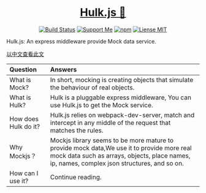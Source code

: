 <div align="center">
  <h1>
    <a href="https://learn-anything.xyz">Hulk.js 🎃</a>
  </h1>

  [![Build Status](https://travis-ci.org/jeasonstudio/hulk.svg?branch=master)](https://travis-ci.org/jeasonstudio/hulk)
  [![Support Me](https://img.shields.io/badge/Support%20Us-💗-ff69b4.svg)](https://github.com/jeasonstudio)
  [![npm](https://img.shields.io/npm/v/hulk.js.svg)](https://www.npmjs.com/package/hulk.js)
  [![Liense MIT](https://img.shields.io/pypi/l/pipenv.svg)](https://github.com/learn-anything/learn-anything/blob/master/LICENSE)
</div>

Hulk.js: An express middleware provide Mock data service.

[以中文查看此文](Hulk/README.md)

| Question | Answers |
| :--- | :--- |
| What is Mock? | In short, mocking is creating objects that simulate the behaviour of real objects. |
| What is Hulk? | Hulk is a pluggable express middleware, You can use Hulk.js to get the Mock service. |
| How does Hulk do it? | Hulk.js relies on webpack-dev-server, match and intercept in any middle of the request that matches the rules. |
| Why Mockjs？ | Mockjs library seems to be more mature to provide mock data,We use it to provide more real mock data such as arrays, objects, place names, ip, names, complex json structures, and so on. |
| How can I use it? | Continue reading. |
